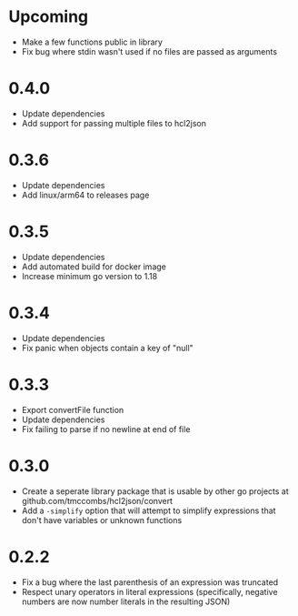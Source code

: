 # Upcoming

- Make a few functions public in library
- Fix bug where stdin wasn't used if no files are passed as arguments

# 0.4.0
- Update dependencies
- Add support for passing multiple files to hcl2json

# 0.3.6
- Update dependencies
- Add linux/arm64 to releases page

# 0.3.5
- Update dependencies
- Add automated build for docker image
- Increase minimum go version to 1.18

# 0.3.4
- Update dependencies
- Fix panic when objects contain a key of "null"

# 0.3.3
- Export convertFile function
- Update dependencies
- Fix failing to parse if no newline at end of file

# 0.3.0
- Create a seperate library package that is usable by other go projects at github.com/tmccombs/hcl2json/convert
- Add a `-simplify` option that will attempt to simplify expressions that don't have variables or unknown functions


# 0.2.2

- Fix a bug where the last parenthesis of an expression was truncated
- Respect unary operators in literal expressions (specifically, negative numbers are now number literals in the resulting JSON)

